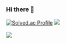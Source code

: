 ### Hi there 👋

<!--
**Jay3404/Jay3404** is a ✨ _special_ ✨ repository because its `README.md` (this file) appears on your GitHub profile.

Here are some ideas to get you started:

- 🔭 I’m currently working on ...
- 🌱 I’m currently learning ...
- 👯 I’m looking to collaborate on ...
- 🤔 I’m looking for help with ...
- 💬 Ask me about ...
- 📫 How to reach me: ...
- 😄 Pronouns: ...
- ⚡ Fun fact: ...
-->


[![Solved.ac Profile](http://mazassumnida.wtf/api/v2/generate_badge?boj=jmangel3404)](https://solved.ac/jmangel3404/)
<img src="https://github-readme-stats.vercel.app/api/top-langs/?username=Jay3404&layout=compact"><br><br>
<img src="https://github-readme-stats.vercel.app/api?username=Jay3404&show_icons=true">
